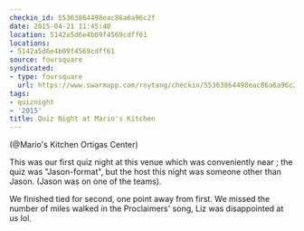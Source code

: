 ```yaml
---
checkin_id: 55363864498eac86a6a96c2f
date: 2015-04-21 11:45:40
location: 5142a5d6e4b09f4569cdff61
locations:
- 5142a5d6e4b09f4569cdff61
source: foursquare
syndicated:
- type: foursquare
  url: https://www.swarmapp.com/roytang/checkin/55363864498eac86a6a96c2f
tags:
- quiznight
- '2015'
title: Quiz Night at Mario's Kitchen
---
```


(@Mario's Kitchen Ortigas Center)

This was our first quiz night at this venue which was conveniently near ; the quiz was "Jason-format", but the host this night was someone other than Jason. (Jason was on one of the teams).

We finished tied for second, one point away from first. We missed the number of miles walked in the Proclaimers' song, Liz was disappointed at us lol.